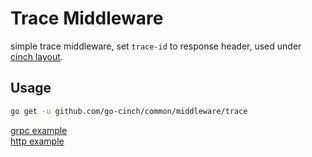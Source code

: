 # Trace Middleware

simple trace middleware, set `trace-id` to response header, used
under [cinch layout](https://github.com/go-cinch/layout).

## Usage

```bash
go get -u github.com/go-cinch/common/middleware/trace
```

[grpc example](https://github.com/go-cinch/auth/blob/dev/internal/server/grpc.go#L32)  
[http example](https://github.com/go-cinch/auth/blob/dev/internal/server/http.go#L34)
